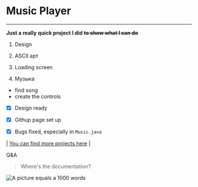 # Music Player
---
 **Just a really quick project I did ~~to show what I can do~~**



1. Design

1. ASCII арт

1. Loading screen

1. Музыка
- find song
- create the controls




- [x] Design ready
- [x] Githup page set up
- [x] Bugs fixed, especially in ```Music.java```


| [You can find more projects here](https://github.com/1N73RC3P70R) |




Q&A
>Where's the documentation?


![A picture equals a 1000 words](https://encrypted-tbn0.gstatic.com/images?q=tbn:ANd9GcQN-BYjFJFAQJ9-nRHuV48lOOR7LdkPMGrbDA&usqp=CAU)
